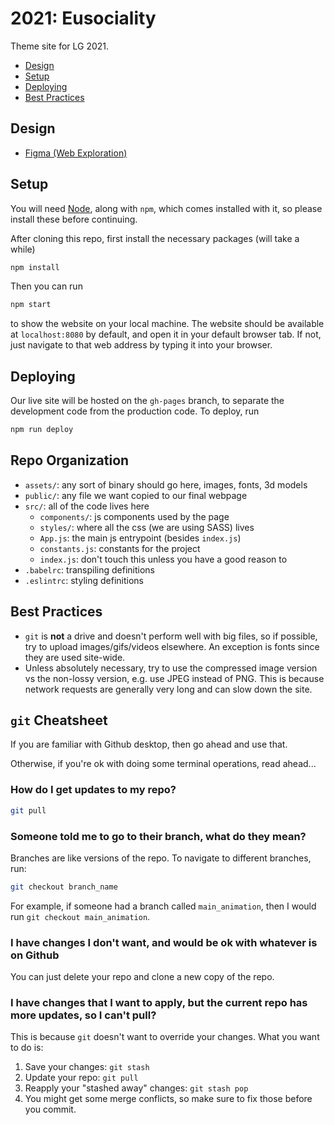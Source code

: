 # 2021: Eusociality

Theme site for LG 2021.

- [Design](#design)
- [Setup](#setup)
- [Deploying](#deploying)
- [Best Practices](#best-practices)

## Design

- [Figma (Web Exploration)](https://www.figma.com/file/IYJ6IpSwQ1Qn5WIsuWFIAc/Web-Team-Exploration?node-id=37%3A2)

## Setup

You will need [Node](https://nodejs.org/en/), along with `npm`, which comes
installed with it, so please install these before continuing.

After cloning this repo, first install the necessary packages (will take a while)

```sh
npm install
```

Then you can run

```sh
npm start
```

to show the website on your local machine. The website should be available at
`localhost:8080` by default, and open it in your default browser tab. If not,
just navigate to that web address by typing it into your browser.

## Deploying

Our live site will be hosted on the `gh-pages` branch, to separate the development code from the production code. To deploy, run

```sh
npm run deploy
```

## Repo Organization

- `assets/`: any sort of binary should go here, images, fonts, 3d models
- `public/`: any file we want copied to our final webpage
- `src/`: all of the code lives here
  - `components/`: js components used by the page
  - `styles/`: where all the css (we are using SASS) lives
  - `App.js`: the main js entrypoint (besides `index.js`)
  - `constants.js`: constants for the project
  - `index.js`: don't touch this unless you have a good reason to
- `.babelrc`: transpiling definitions
- `.eslintrc`: styling definitions

## Best Practices

- `git` is **not** a drive and doesn't perform well with big files, so if
possible, try to upload images/gifs/videos elsewhere. An exception is fonts
since they are used site-wide.
- Unless absolutely necessary, try to use the compressed image version vs the
non-lossy version, e.g. use JPEG instead of PNG. This is because network
requests are generally very long and can slow down the site.

## `git` Cheatsheet

If you are familiar with Github desktop, then go ahead and use that.

Otherwise, if you're ok with doing some terminal operations, read ahead...

### How do I get updates to my repo?

```sh
git pull
```

### Someone told me to go to their branch, what do they mean?

Branches are like versions of the repo. To navigate to different branches, run:

```sh
git checkout branch_name
```

For example, if someone had a branch called `main_animation`, then I would run `git checkout main_animation`.

### I have changes I don't want, and would be ok with whatever is on Github

You can just delete your repo and clone a new copy of the repo.

### I have changes that I want to apply, but the current repo has more updates, so I can't pull?

This is because `git` doesn't want to override your changes. What you want to do is:

1. Save your changes: `git stash`
2. Update your repo: `git pull`
3. Reapply your "stashed away" changes: `git stash pop`
4. You might get some merge conflicts, so make sure to fix those before you commit.
